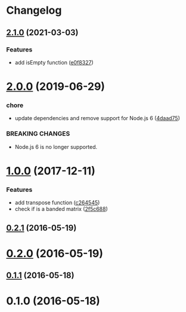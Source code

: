 # Changelog

## [2.1.0](https://github.com/mljs/sparse-matrix/compare/v2.0.0...v2.1.0) (2021-03-03)


### Features

* add isEmpty function ([e0f8327](https://github.com/mljs/sparse-matrix/commit/e0f8327d58c1a3d508fc120fd5d9b9140156d069))

# [2.0.0](https://github.com/mljs/sparse-matrix/compare/v1.0.0...v2.0.0) (2019-06-29)


### chore

* update dependencies and remove support for Node.js 6 ([4daad75](https://github.com/mljs/sparse-matrix/commit/4daad75))


### BREAKING CHANGES

* Node.js 6 is no longer supported.



<a name="1.0.0"></a>
# [1.0.0](https://github.com/mljs/sparse-matrix/compare/v0.2.1...v1.0.0) (2017-12-11)


### Features

* add transpose function ([c264545](https://github.com/mljs/sparse-matrix/commit/c264545))
* check if is a banded matrix ([2f5c688](https://github.com/mljs/sparse-matrix/commit/2f5c688))



<a name="0.2.1"></a>
## [0.2.1](https://github.com/mljs/sparse-matrix/compare/v0.2.0...v0.2.1) (2016-05-19)



<a name="0.2.0"></a>
# [0.2.0](https://github.com/mljs/sparse-matrix/compare/v0.1.1...v0.2.0) (2016-05-19)



<a name="0.1.1"></a>
## [0.1.1](https://github.com/mljs/sparse-matrix/compare/v0.1.0...v0.1.1) (2016-05-18)



<a name="0.1.0"></a>
# 0.1.0 (2016-05-18)



